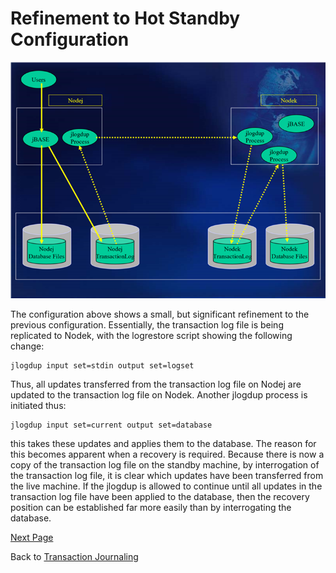 # Refinement to Hot Standby Configuration  

<PageHeader />

![Picture6](./Picture6.png)

The configuration above shows a small, but significant refinement to the previous configuration. Essentially, the transaction log file is being replicated to Nodek, with the logrestore script showing the following change:

```
jlogdup input set=stdin output set=logset
```

Thus, all updates transferred from the transaction log file on Nodej are updated to the transaction log file on Nodek. Another jlogdup process is initiated thus:

```
jlogdup input set=current output set=database
```

this takes these updates and applies them to the database. The reason for this becomes apparent when a recovery is required. Because there is now a copy of the transaction log file on the standby machine, by interrogation of the transaction log file, it is clear which updates have been transferred from the live machine. If the jlogdup is allowed to continue until all updates in the transaction log file have been applied to the database, then the recovery position can be established far more easily than by interrogating the database.  

[Next Page](./../resilient-configurations/README.md)

Back to [Transaction Journaling](./../README.md)

<PageFooter />
